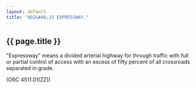 ```yaml
---
layout: default 
title: "402&#46;13 EXPRESSWAY."
---
```


{{ page.title }}
----------------

"Expressway" means a divided arterial highway for through traffic with
full or partial control of access with an excess of fifty percent of all
crossroads separated in grade.

(ORC 4511.01(ZZ))
